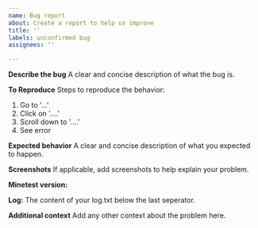 ```yaml
---
name: Bug report
about: Create a report to help us improve
title: ''
labels: unconfirmed bug
assignees: ''

---
```


**Describe the bug**
A clear and concise description of what the bug is.

**To Reproduce**
Steps to reproduce the behavior:
1. Go to '...'
2. Click on '....'
3. Scroll down to '....'
4. See error

**Expected behavior**
A clear and concise description of what you expected to happen.

**Screenshots**
If applicable, add screenshots to help explain your problem.

**Minetest version:**

**Log:**
The content of your log.txt below the last seperator.

**Additional context**
Add any other context about the problem here.
